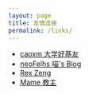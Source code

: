 ```yaml
---
layout: page
title: 友情连接
permalink: /links/
---
```


* [caoxm 大学好基友](https://caoxm-me.github.io/)
* [neoFelhs 喵's Blog](https://blog.nfz.moe/)
* [Rex Zeng](https://www.rexskz.info/)
* [Mame 教主](https://www.yangmame.org/)


